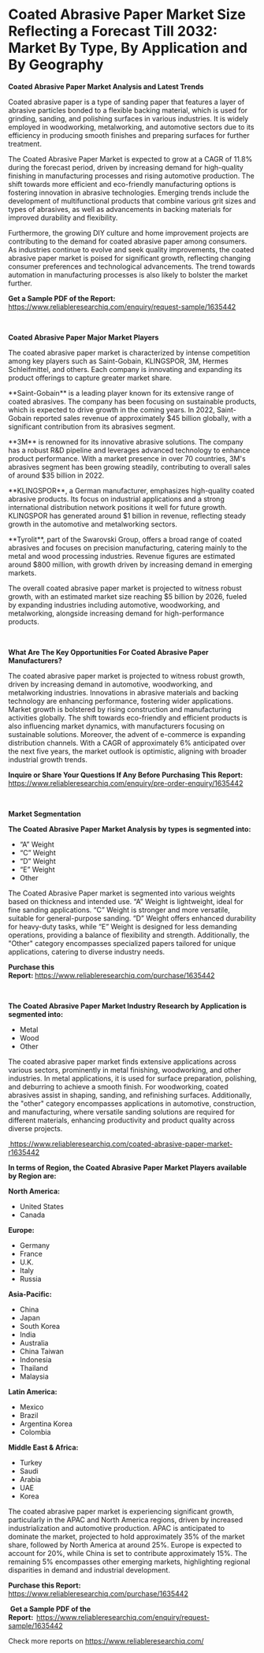 <p><h1>Coated Abrasive Paper Market Size Reflecting a Forecast Till 2032: Market By Type, By Application and By Geography</h1></p><p><strong>Coated Abrasive Paper Market Analysis and Latest Trends</strong></p>
<p><p>Coated abrasive paper is a type of sanding paper that features a layer of abrasive particles bonded to a flexible backing material, which is used for grinding, sanding, and polishing surfaces in various industries. It is widely employed in woodworking, metalworking, and automotive sectors due to its efficiency in producing smooth finishes and preparing surfaces for further treatment.</p><p>The Coated Abrasive Paper Market is expected to grow at a CAGR of 11.8% during the forecast period, driven by increasing demand for high-quality finishing in manufacturing processes and rising automotive production. The shift towards more efficient and eco-friendly manufacturing options is fostering innovation in abrasive technologies. Emerging trends include the development of multifunctional products that combine various grit sizes and types of abrasives, as well as advancements in backing materials for improved durability and flexibility.</p><p>Furthermore, the growing DIY culture and home improvement projects are contributing to the demand for coated abrasive paper among consumers. As industries continue to evolve and seek quality improvements, the coated abrasive paper market is poised for significant growth, reflecting changing consumer preferences and technological advancements. The trend towards automation in manufacturing processes is also likely to bolster the market further.</p></p>
<p><strong>Get a Sample PDF of the Report:&nbsp;</strong> <a href="https://www.reliableresearchiq.com/enquiry/request-sample/1635442?utm_campaign=3524&utm_medium=2&utm_source=Github&utm_content=ia&utm_term=31032025&utm_id=coated-abrasive-paper">https://www.reliableresearchiq.com/enquiry/request-sample/1635442</a></p>
<p>&nbsp;</p>
<p><strong>Coated Abrasive Paper Major Market Players</strong></p>
<p><p>The coated abrasive paper market is characterized by intense competition among key players such as Saint-Gobain, KLINGSPOR, 3M, Hermes Schleifmittel, and others. Each company is innovating and expanding its product offerings to capture greater market share.</p><p>**Saint-Gobain** is a leading player known for its extensive range of coated abrasives. The company has been focusing on sustainable products, which is expected to drive growth in the coming years. In 2022, Saint-Gobain reported sales revenue of approximately $45 billion globally, with a significant contribution from its abrasives segment.</p><p>**3M** is renowned for its innovative abrasive solutions. The company has a robust R&D pipeline and leverages advanced technology to enhance product performance. With a market presence in over 70 countries, 3M's abrasives segment has been growing steadily, contributing to overall sales of around $35 billion in 2022.</p><p>**KLINGSPOR**, a German manufacturer, emphasizes high-quality coated abrasive products. Its focus on industrial applications and a strong international distribution network positions it well for future growth. KLINGSPOR has generated around $1 billion in revenue, reflecting steady growth in the automotive and metalworking sectors.</p><p>**Tyrolit**, part of the Swarovski Group, offers a broad range of coated abrasives and focuses on precision manufacturing, catering mainly to the metal and wood processing industries. Revenue figures are estimated around $800 million, with growth driven by increasing demand in emerging markets.</p><p>The overall coated abrasive paper market is projected to witness robust growth, with an estimated market size reaching $5 billion by 2026, fueled by expanding industries including automotive, woodworking, and metalworking, alongside increasing demand for high-performance products.</p></p>
<p>&nbsp;</p>
<p><strong>What Are The Key Opportunities For Coated Abrasive Paper Manufacturers?</strong></p>
<p><p>The coated abrasive paper market is projected to witness robust growth, driven by increasing demand in automotive, woodworking, and metalworking industries. Innovations in abrasive materials and backing technology are enhancing performance, fostering wider applications. Market growth is bolstered by rising construction and manufacturing activities globally. The shift towards eco-friendly and efficient products is also influencing market dynamics, with manufacturers focusing on sustainable solutions. Moreover, the advent of e-commerce is expanding distribution channels. With a CAGR of approximately 6% anticipated over the next five years, the market outlook is optimistic, aligning with broader industrial growth trends.</p></p>
<p><strong>Inquire or Share Your Questions If Any Before Purchasing This Report:</strong> <a href="https://www.reliableresearchiq.com/enquiry/pre-order-enquiry/1635442?utm_campaign=3524&utm_medium=2&utm_source=Github&utm_content=ia&utm_term=31032025&utm_id=coated-abrasive-paper">https://www.reliableresearchiq.com/enquiry/pre-order-enquiry/1635442</a></p>
<p>&nbsp;</p>
<p><strong>Market Segmentation</strong></p>
<p><strong>The Coated Abrasive Paper Market Analysis by types is segmented into:</strong></p>
<p><ul><li>“A” Weight</li><li>“C” Weight</li><li>“D” Weight</li><li>“E” Weight</li><li>Other</li></ul></p>
<p><p>The Coated Abrasive Paper market is segmented into various weights based on thickness and intended use. “A” Weight is lightweight, ideal for fine sanding applications. “C” Weight is stronger and more versatile, suitable for general-purpose sanding. “D” Weight offers enhanced durability for heavy-duty tasks, while “E” Weight is designed for less demanding operations, providing a balance of flexibility and strength. Additionally, the "Other" category encompasses specialized papers tailored for unique applications, catering to diverse industry needs.</p></p>
<p><strong>Purchase this Report:&nbsp;</strong><a href="https://www.reliableresearchiq.com/purchase/1635442?utm_campaign=3524&utm_medium=2&utm_source=Github&utm_content=ia&utm_term=31032025&utm_id=coated-abrasive-paper">https://www.reliableresearchiq.com/purchase/1635442</a></p>
<p>&nbsp;</p>
<p><strong>The Coated Abrasive Paper Market Industry Research by Application is segmented into:</strong></p>
<p><ul><li>Metal</li><li>Wood</li><li>Other</li></ul></p>
<p><p>The coated abrasive paper market finds extensive applications across various sectors, prominently in metal finishing, woodworking, and other industries. In metal applications, it is used for surface preparation, polishing, and deburring to achieve a smooth finish. For woodworking, coated abrasives assist in shaping, sanding, and refinishing surfaces. Additionally, the "other" category encompasses applications in automotive, construction, and manufacturing, where versatile sanding solutions are required for different materials, enhancing productivity and product quality across diverse projects.</p></p>
<p><a href="https://www.reliableresearchiq.com/coated-abrasive-paper-market-r1635442?utm_campaign=3524&utm_medium=2&utm_source=Github&utm_content=ia&utm_term=31032025&utm_id=coated-abrasive-paper">&nbsp;https://www.reliableresearchiq.com/coated-abrasive-paper-market-r1635442</a></p>
<p><strong>In terms of Region, the Coated Abrasive Paper Market Players available by Region are:</strong></p>
<p>
    <p> <strong> North America: </strong>
        <ul>
            <li>United States</li>
            <li>Canada</li>
        </ul>
        </p> 
    <p> <strong> Europe: </strong>
        <ul>
            <li>Germany</li>
            <li>France</li>
            <li>U.K.</li>
            <li>Italy</li>
            <li>Russia</li>
        </ul>
        </p> 
    <p> <strong> Asia-Pacific: </strong>
        <ul>
            <li>China</li>
            <li>Japan</li>
            <li>South Korea</li>
            <li>India</li>
            <li>Australia</li>
            <li>China Taiwan</li>
            <li>Indonesia</li>
            <li>Thailand</li>
            <li>Malaysia</li>
        </ul>
        </p> 
    <p> <strong> Latin America: </strong>
        <ul>
            <li>Mexico</li>
            <li>Brazil</li>
            <li>Argentina Korea</li>
            <li>Colombia</li>
        </ul>
        </p> 
    <p> <strong> Middle East & Africa: </strong>
        <ul>
            <li>Turkey</li>
            <li>Saudi</li>
            <li>Arabia</li>
            <li>UAE</li>
            <li>Korea</li>
        </ul>
    </p>
    </p>
<p><p>The coated abrasive paper market is experiencing significant growth, particularly in the APAC and North America regions, driven by increased industrialization and automotive production. APAC is anticipated to dominate the market, projected to hold approximately 35% of the market share, followed by North America at around 25%. Europe is expected to account for 20%, while China is set to contribute approximately 15%. The remaining 5% encompasses other emerging markets, highlighting regional disparities in demand and industrial development.</p></p>
<p><strong>Purchase this Report: </strong><a href="https://www.reliableresearchiq.com/purchase/1635442?utm_campaign=3524&utm_medium=2&utm_source=Github&utm_content=ia&utm_term=31032025&utm_id=coated-abrasive-paper">https://www.reliableresearchiq.com/purchase/1635442</a></p>
<p>&nbsp;<strong>Get a Sample PDF of the Report:&nbsp;&nbsp;</strong><a href="https://www.reliableresearchiq.com/enquiry/request-sample/1635442?utm_campaign=3524&utm_medium=2&utm_source=Github&utm_content=ia&utm_term=31032025&utm_id=coated-abrasive-paper">https://www.reliableresearchiq.com/enquiry/request-sample/1635442</a></p>
<p><strong></strong></p>
<p>Check more reports on <a href="https://www.reliableresearchiq.com/?utm_campaign=3524&utm_medium=2&utm_source=Github&utm_content=ia&utm_term=31032025&utm_id=coated-abrasive-paper">https://www.reliableresearchiq.com/</a></p>